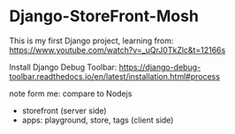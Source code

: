 # Django-StoreFront-Mosh
This is my first Django project, learning from: https://www.youtube.com/watch?v=_uQrJ0TkZlc&t=12166s

Install Django Debug Toolbar: https://django-debug-toolbar.readthedocs.io/en/latest/installation.html#process

note form me: compare to Nodejs
+ storefront (server side)
+ apps: playground, store, tags (client side)
